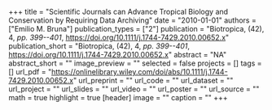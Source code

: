 +++
title = "Scientific Journals can Advance Tropical Biology and Conservation by Requiring Data Archiving"
date = "2010-01-01"
authors = ["Emilio M. Bruna"]
publication_types = ["2"]
publication = "Biotropica, (42), 4, _pp. 399--401_, https://doi.org/10.1111/j.1744-7429.2010.00652.x"
publication_short = "Biotropica, (42), 4, _pp. 399--401_, https://doi.org/10.1111/j.1744-7429.2010.00652.x"
abstract = "NA"
abstract_short = ""
image_preview = ""
selected = false
projects = []
tags = []
url_pdf = "https://onlinelibrary.wiley.com/doi/abs/10.1111/j.1744-7429.2010.00652.x"
url_preprint = ""
url_code = ""
url_dataset = ""
url_project = ""
url_slides = ""
url_video = ""
url_poster = ""
url_source = ""
math = true
highlight = true
[header]
image = ""
caption = ""
+++
